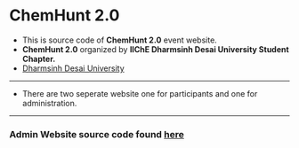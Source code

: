 
# ChemHunt 2.0
- This is source code of **ChemHunt 2.0** event website.
- **ChemHunt 2.0** organized by **IIChE Dharmsinh Desai University Student Chapter.**
- [Dharmsinh Desai University](https://www.ddu.ac.in)
---
- There are two seperate website one for participants and one for administration.
---
### Admin Website source code found [here](https://github.com/dk009dk/Admin-ChemHunt-2.0)

